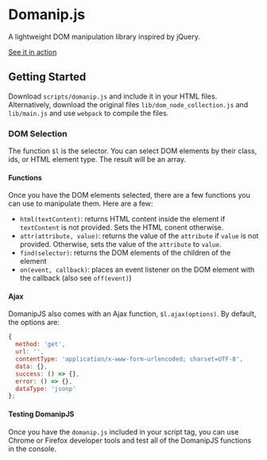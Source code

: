 # Domanip.js

A lightweight DOM manipulation library inspired by jQuery.

[See it in action](http://christiancho.tech/domanip.js)

## Getting Started

Download `scripts/domanip.js` and include it in your HTML files. Alternatively, download the original files `lib/dom_node_collection.js` and `lib/main.js` and use `webpack` to compile the files.

### DOM Selection

The function `$l` is the selector. You can select DOM elements by their class, ids, or HTML element type. The result will be an array.

#### Functions

Once you have the DOM elements selected, there are a few functions you can use to manipulate them. Here are a few:

- `html(textContent)`: returns HTML content inside the element if `textContent` is not provided. Sets the HTML conent otherwise.
- `attr(attribute, value)`: returns the value of the `attribute` if `value` is not provided. Otherwise, sets the value of the `attribute` to `value`.
- `find(selector)`: returns the DOM elements of the children of the element
- `on(event, callback)`: places an event listener on the DOM element with the callback (also see `off(event)`)

#### Ajax

DomanipJS also comes with an Ajax function, `$l.ajax(options)`. By default, the options are:

```javascript
{
  method: 'get',
  url: '',
  contentType: 'application/x-www-form-urlencoded; charset=UTF-8',
  data: {},
  success: () => {},
  error: () => {},
  dataType: 'jsonp'
};
```

#### Testing DomanipJS

Once you have the `domanip.js` included in your script tag, you can use Chrome or Firefox developer tools and test all of the DomanipJS functions in the console.
